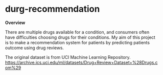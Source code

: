 # durg-recommendation  
  
__Overview__  
  
  
There are multiple drugs available for a condition, and consumers often have difficulties choosing drugs for their conditions. My aim of this project is to make a recommendation system for patients by predicting patients outcome using drug reviews.  
  
The original dataset is from UCI Machine Learning Repository.  
https://archive.ics.uci.edu/ml/datasets/Drug+Review+Dataset+%28Drugs.com%29
